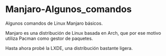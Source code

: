 # Manjaro-Algunos_comandos
Algunos comandos de Linux Manjaro básicos. 

Manjaro es una distribución de Linux basada en Arch, que por ese motivo utiliza Pacman como gestor de paquetes. 

Hasta ahora probé la LXDE, una distribución bastante ligera.
